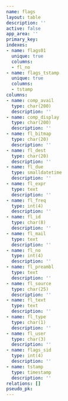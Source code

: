 ```yaml
---
name: flags
layout: table
description: ''
active: false
app_area: ''
primary_key: 
indexes:
- name: flags01
  unique: true
  columns:
  - fl_no
- name: flags_tstamp
  unique: true
  columns:
  - tstamp
columns:
- name: comp_avail
  type: char(200)
  description: ''
- name: comp_display
  type: char(200)
  description: ''
- name: fl_bitmap
  type: char(20)
  description: ''
- name: fl_dest
  type: char(20)
  description: ''
- name: fl_due
  type: smalldatetime
  description: ''
- name: fl_expr
  type: text
  description: ''
- name: fl_freq
  type: int(4)
  description: ''
- name: fl_id
  type: char(8)
  description: ''
- name: fl_mail
  type: text
  description: ''
- name: fl_no
  type: int(4)
  description: ''
- name: fl_preambl
  type: text
  description: ''
- name: fl_source
  type: char(25)
  description: ''
- name: fl_text
  type: text
  description: ''
- name: fl_type
  type: char(1)
  description: ''
- name: fl_user
  type: char(3)
  description: ''
- name: flags_sid
  type: int(4)
  description: ''
- name: tstamp
  type: timestamp
  description: ''
relations: []
pseudo_pk: 
---
```


